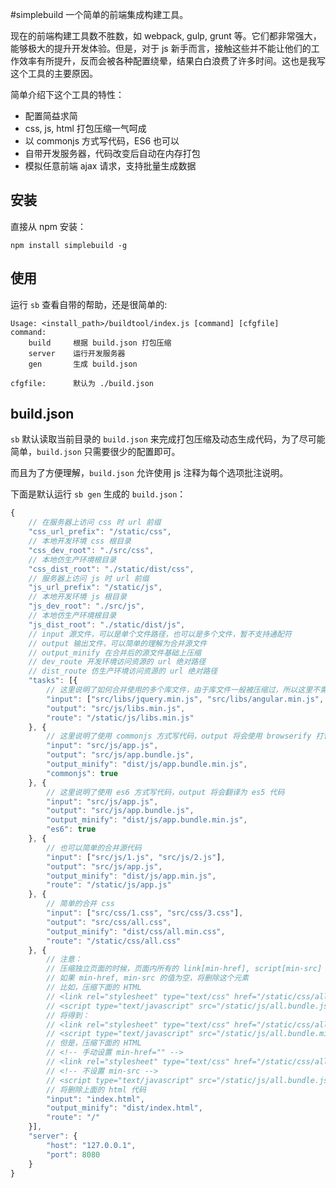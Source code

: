 #simplebuild
一个简单的前端集成构建工具。

现在的前端构建工具数不胜数，如 webpack, gulp, grunt 等。它们都非常强大，能够极大的提升开发体验。但是，对于 js 新手而言，接触这些并不能让他们的工作效率有所提升，反而会被各种配置绕晕，结果白白浪费了许多时间。这也是我写这个工具的主要原因。

简单介绍下这个工具的特性：

* 配置简益求简
* css, js, html 打包压缩一气呵成
* 以 commonjs 方式写代码，ES6 也可以
* 自带开发服务器，代码改变后自动在内存打包
* 模拟任意前端 ajax 请求，支持批量生成数据



## 安装
直接从 npm 安装：
```
npm install simplebuild -g
```
## 使用
运行 `sb` 查看自带的帮助，还是很简单的:
```plain
Usage: <install_path>/buildtool/index.js [command] [cfgfile]
command:
    build     根据 build.json 打包压缩
	server    运行开发服务器
    gen       生成 build.json

cfgfile:      默认为 ./build.json
```
## build.json
`sb` 默认读取当前目录的 `build.json` 来完成打包压缩及动态生成代码，为了尽可能简单，`build.json` 只需要很少的配置即可。

而且为了方便理解，`build.json` 允许使用 js 注释为每个选项批注说明。

下面是默认运行 `sb gen` 生成的 `build.json`：
```js
{
	// 在服务器上访问 css 时 url 前缀
    "css_url_prefix": "/static/css",
    // 本地开发环境 css 根目录
    "css_dev_root": "./src/css",
	// 本地仿生产环境根目录
    "css_dist_root": "./static/dist/css",
	// 服务器上访问 js 时 url 前缀
    "js_url_prefix": "/static/js",
	// 本地开发环境 js 根目录
    "js_dev_root": "./src/js",
	// 本地仿生产环境根目录
    "js_dist_root": "./static/dist/js",
	// input 源文件，可以是单个文件路径，也可以是多个文件，暂不支持通配符
	// output 输出文件，可以简单的理解为合并源文件
	// output_minify 在合并后的源文件基础上压缩
	// dev_route 开发环境访问资源的 url 绝对路径
	// dist_route 仿生产环境访问资源的 url 绝对路径
	"tasks": [{
		// 这里说明了如何合并使用的多个库文件，由于库文件一般被压缩过，所以这里不需要指定 output_minify
		"input": ["src/libs/jquery.min.js", "src/libs/angular.min.js", "src/libs/bootstrap/js/bootstrap.min.js"],
		"output": "src/js/libs.min.js",
		"route": "/static/js/libs.min.js"
	}, {
		// 这里说明了使用 commonjs 方式写代码，output 将会使用 browserify 打包所有依赖的文件
		"input": "src/js/app.js",
		"output": "src/js/app.bundle.js",
		"output_minify": "dist/js/app.bundle.min.js",
		"commonjs": true
	}, {
		// 这里说明了使用 es6 方式写代码，output 将会翻译为 es5 代码
		"input": "src/js/app.js",
		"output": "src/js/app.bundle.js",
		"output_minify": "dist/js/app.bundle.min.js",
		"es6": true
	}, {
		// 也可以简单的合并源代码
		"input": ["src/js/1.js", "src/js/2.js"],
		"output": "src/js/app.js",
		"output_minify": "dist/js/app.min.js",
		"route": "/static/js/app.js"
	}, {
		// 简单的合并 css
		"input": ["src/css/1.css", "src/css/3.css"],
		"output": "src/css/all.css",
		"output_minify": "dist/css/all.min.css",
		"route": "/static/css/all.css"
	}, {
		// 注意：
		// 压缩独立页面的时候，页面内所有的 link[min-href], script[min-src] 属性都将替换到 link[href], script[src] 并删除掉
		// 如果 min-href, min-src 的值为空，将删除这个元素
		// 比如，压缩下面的 HTML
		// <link rel="stylesheet" type="text/css" href="/static/css/all.css" min-href="/static/css/all.min.css">
		// <script type="text/javascript" src="/static/js/all.bundle.js" min-src="/static/js/all.bundle.min.js"></script>
		// 将得到：
		// <link rel="stylesheet" type="text/css" href="/static/css/all.min.css">
		// <script type="text/javascript" src="/static/js/all.bundle.min.js"></script>
		// 但是，压缩下面的 HTML
		// <!-- 手动设置 min-href="" -->
		// <link rel="stylesheet" type="text/css" href="/static/css/all.css" min-href="">
		// <!-- 不设置 min-src -->
		// <script type="text/javascript" src="/static/js/all.bundle.js"></script>
		// 将删除上面的 html 代码
		"input": "index.html",
		"output_minify": "dist/index.html",
		"route": "/"
	}],
	"server": {
		"host": "127.0.0.1",
		"port": 8080
	}
}
```

